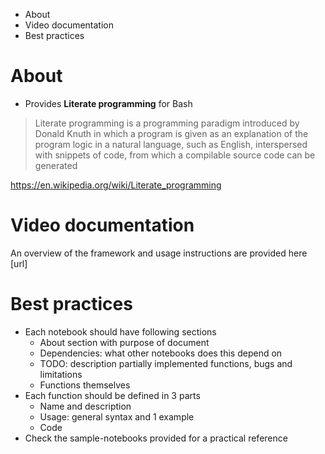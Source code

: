 <!-- MarkdownTOC -->

- About
- Video documentation
- Best practices

<!-- /MarkdownTOC -->

# About
- Provides **Literate programming** for Bash

>Literate programming is a programming paradigm introduced by Donald Knuth in which a program is given as an explanation of the program logic in a natural language, such as English, interspersed with snippets of code, from which a compilable source code can be generated

https://en.wikipedia.org/wiki/Literate_programming

# Video documentation
An overview of the framework and usage instructions are provided here [url]

# Best practices
- Each notebook should have following sections
    + About section with purpose of document
    + Dependencies: what other notebooks does this depend on
    + TODO: description partially implemented functions, bugs and limitations 
    + Functions themselves
- Each function should be defined in 3 parts
    + Name and description
    + Usage: general syntax and 1 example
    + Code
- Check the sample-notebooks provided for a practical reference

